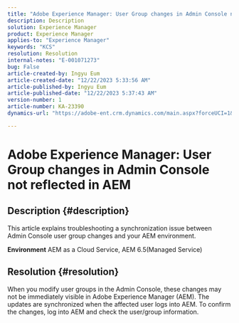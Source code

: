 ```yaml
---
title: "Adobe Experience Manager: User Group changes in Admin Console not reflected in AEM"
description: Description
solution: Experience Manager
product: Experience Manager
applies-to: "Experience Manager"
keywords: "KCS"
resolution: Resolution
internal-notes: "E-001071273"
bug: False
article-created-by: Ingyu Eum
article-created-date: "12/22/2023 5:33:56 AM"
article-published-by: Ingyu Eum
article-published-date: "12/22/2023 5:37:43 AM"
version-number: 1
article-number: KA-23390
dynamics-url: "https://adobe-ent.crm.dynamics.com/main.aspx?forceUCI=1&pagetype=entityrecord&etn=knowledgearticle&id=a74297b1-8ba0-ee11-be37-6045bd006a22"

---
```

# Adobe Experience Manager: User Group changes in Admin Console not reflected in AEM

## Description {#description}


This article explains troubleshooting a synchronization issue between Admin Console user group changes and your AEM environment.

<b>Environment</b>
 AEM as a Cloud Service, AEM 6.5(Managed Service)


## Resolution {#resolution}


When you modify user groups in the Admin Console, these changes may not be immediately visible in Adobe Experience Manager (AEM). The updates are synchronized when the affected user logs into AEM. To confirm the changes, log into AEM and check the user/group information.
